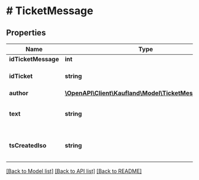 # # TicketMessage

## Properties

Name | Type | Description | Notes
------------ | ------------- | ------------- | -------------
**idTicketMessage** | **int** |  |
**idTicket** | **string** | Unique id of the ticket. |
**author** | [**\OpenAPI\Client\Kaufland\Model\TicketMessageAuthor**](TicketMessageAuthor.md) |  |
**text** | **string** | The content of the message |
**tsCreatedIso** | **string** | Creation date of the message in iso 8601 |

[[Back to Model list]](../../README.md#models) [[Back to API list]](../../README.md#endpoints) [[Back to README]](../../README.md)

